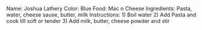 Name: Joshua Lathery
Color: Blue
Food: Mac n Cheese
Ingredients: Pasta, water, cheese sause, butter, milk
Instructions: 1) Boil water
2) Add Pasta and cook till soft or tender
3) Add milk, butter, cheese powder and stir
